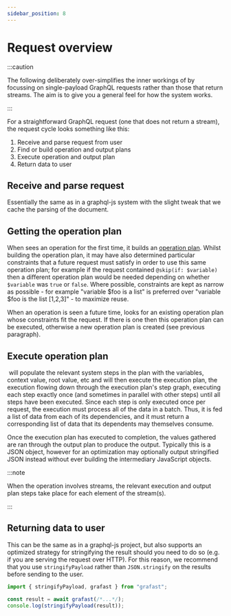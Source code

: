 ```yaml
---
sidebar_position: 8
---
```


# Request overview

:::caution

The following deliberately over-simplifies the inner workings of <Grafast /> by
focussing on single-payload GraphQL requests rather than those that return
streams. The aim is to give you a general feel for how the system works.

:::

For a straightforward GraphQL request (one that does not return a stream), the
request cycle looks something like this:

1. Receive and parse request from user
2. Find or build operation and output plans
3. Execute operation and output plan
4. Return data to user

## Receive and parse request

Essentially the same as in a graphql-js system with the slight tweak that we
cache the parsing of the document.

## Getting the operation plan

When <Grafast /> sees an operation for the first time, it builds an [operation
plan][]. Whilst building the operation plan, it may have also determined
particular constraints that a future request must satisfy in order to use this
same operation plan; for example if the request contained `@skip(if: $variable)`
then a different operation plan would be needed depending on whether `$variable`
was `true` or `false`. Where possible, constraints are kept as narrow as
possible - for example "variable $foo is a list" is preferred over "variable
$foo
is the list [1,2,3]" - to maximize reuse.

When an operation is seen a future time, <grafast/> looks for an existing
operation plan whose constraints fit the request. If there is one then this
operation plan can be executed, otherwise a new operation plan is created (see
previous paragraph).

## Execute operation plan

&ZeroWidthSpace;<Grafast /> will populate the relevant system steps in the plan
with the variables, context value, root value, etc and will then execute the
execution plan, the execution flowing down through the execution plan's step graph,
executing each step exactly once (and sometimes in parallel with other steps)
until all steps have been executed. Since each step is only executed once per
request, the execution must process all of the data in a batch. Thus, it is fed
a list of data from each of its dependencies, and it must return a
corresponding list of data that its dependents may themselves consume.

Once the execution plan has executed to completion, the values gathered are ran
through the output plan to produce the output. Typically this is a JSON object,
however for an optimization <Grafast /> may optionally output stringified JSON
instead without ever building the intermediary JavaScript objects.

:::note

When the operation involves streams, the relevant execution and output plan
steps take place for each element of the stream(s).

:::

[plan resolvers]: ./plan-resolvers
[argument applyplan resolvers]: ./plan-resolvers#applyplan-plan-resolvers

## Returning data to user

This can be the same as in a graphql-js project, but <Grafast /> also supports
an optimized strategy for stringifying the result should you need to do so
(e.g. if you are serving the request over HTTP). For this reason, we recommend
that you use `stringifyPayload` rather than `JSON.stringify` on the results
before sending to the user.

```ts
import { stringifyPayload, grafast } from "grafast";

const result = await grafast(/*...*/);
console.log(stringifyPayload(result));
```

[dataloader]: https://github.com/graphql/dataloader
[graphql-js]: https://github.com/graphql/graphql-js
[operation plan]: ./operation-plan
